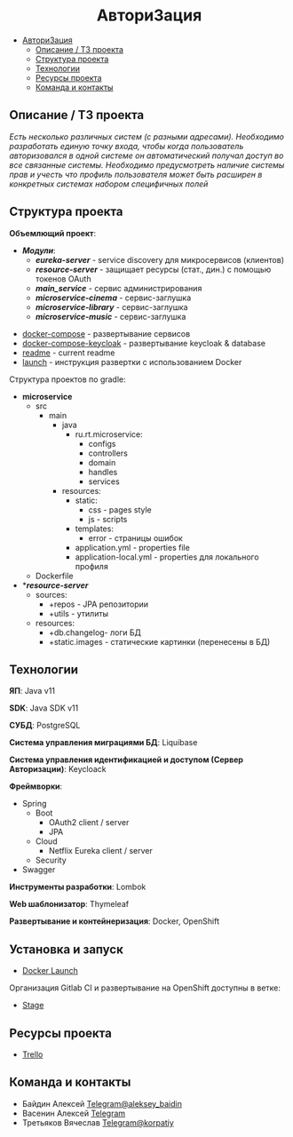 # <h1 align="center">Автори3ация</h1>

- [Автори3ация](#автори3ация-1)
    - [Описание / ТЗ проекта](#описание-/-ТЗ-проекта)
    - [Структура проекта](#структура-проекта)
    - [Технологии](#технологии)
    - [Ресурсы проекта](#ресурсы-проекта)
    - [Команда и контакты](#команда-и-контакты)

## Описание / ТЗ проекта

_Есть несколько различных систем (с разными адресами). Необходимо разработать единую точку входа, чтобы когда
пользователь авторизовался в одной системе он автоматический получал доступ во все связанные системы. Необходимо
предусмотреть наличие системы прав и учесть что профиль пользователя может быть расширен в конкретных системах набором
специфичных полей_

## Структура проекта

**Объемлющий проект**:

- ***Модули***:
    - ***eureka-server*** - service discovery для микросервисов (клиентов)
    - ***resource-server*** - защищает ресурсы (стат., дин.) с помощью токенов OAuth
    - ***main_service*** - сервис администрирования
    - ***microservice-cinema*** - сервис-заглушка
    - ***microservice-library*** - сервис-заглушка
    - ***microservice-music*** - сервис-заглушка
<p>

- [docker-compose](docker-compose.yml) - развертывание сервисов
- [docker-compose-keycloak](docker-compose-keycloak.yml) - развертывание keycloak & database
- [readme](README.md) - current readme
- [launch](LAUNCH.md) - инструкция развертки с использованием Docker

Структура проектов по gradle:

- **microservice**
    - src
        - main
            - java
                - ru.rt.microservice:
                    - configs
                    - controllers
                    - domain
                    - handles
                    - services
            - resources:
                - static:
                    - css - pages style
                    - js - scripts
                - templates:
                    - error - страницы ошибок
                - application.yml - properties file
                - application-local.yml - properties для локального профиля
    - Dockerfile
- ****resource-server***
    - sources:
        - +repos - JPA репозитории
        - +utils - утилиты
    - resources:
        - +db.changelog- логи БД
        - +static.images - статические картинки (перенесены в БД)

## Технологии

**ЯП**: Java v11

**SDK**: Java SDK v11

**СУБД**: PostgreSQL

**Система управления миграциями БД**: Liquibase

**Система управления идентификацией и доступом (Сервер Авторизации)**: Keycloack

**Фреймворки**:

- Spring
    - Boot
        - OAuth2 client / server
        - JPA
    - Cloud
        - Netflix Eureka client / server
    - Security
- Swagger

**Инструменты разработки**: Lombok

**Web шаблонизатор**: Thymeleaf

**Развертывание и контейнеризация**: Docker, OpenShift

## Установка и запуск

- [Docker Launch](LAUNCH.md)

Организация Gitlab CI и развертывание на OpenShift доступны в ветке:

- [Stage](https://git.digital.rt.ru/java_school/auth3/ru.project.sso/-/tree/stage)

## Ресурсы проекта

- [Trello](https://trello.com/b/JrZkSplq/authboard)

## Команда и контакты

- Байдин Алексей [Telegram@aleksey_baidin](https://t.me/aleksey_baidin)
- Васенин Алексей [Telegram]()
- Третьяков Вячеслав [Telegram@korpatiy](https://t.me/korpatiy)
